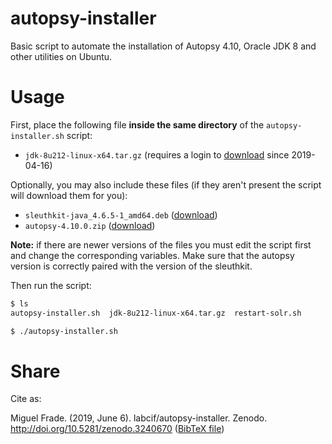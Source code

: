 # autopsy-installer
Basic script to automate the installation of Autopsy 4.10, Oracle JDK 8 and other utilities on Ubuntu.

# Usage
First, place the following file **inside the same directory** of the `autopsy-installer.sh` script:
- `jdk-8u212-linux-x64.tar.gz` (requires a login to [download](https://www.oracle.com/technetwork/java/javase/downloads/jdk8-downloads-2133151.html) since 2019-04-16)

Optionally, you may also include these files (if they aren't present the script will download them for you):
- `sleuthkit-java_4.6.5-1_amd64.deb` ([download](https://github.com/sleuthkit/sleuthkit/releases/download/sleuthkit-4.6.5/sleuthkit-java_4.6.5-1_amd64.deb))
- `autopsy-4.10.0.zip` ([download](https://github.com/sleuthkit/autopsy/releases/download/autopsy-4.10.0/autopsy-4.10.0.zip))

**Note:** if there are newer versions of the files you must edit the script first and change the corresponding variables. Make sure that the autopsy version is correctly paired with the version of the sleuthkit.

Then run the script:
```bash
$ ls
autopsy-installer.sh  jdk-8u212-linux-x64.tar.gz  restart-solr.sh

$ ./autopsy-installer.sh
```

# Share

Cite as:

Miguel Frade. (2019, June 6). labcif/autopsy-installer. Zenodo. http://doi.org/10.5281/zenodo.3240670 ([BibTeX file](cite.bib))



